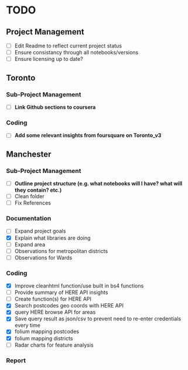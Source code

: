 # TODO

## Project Management
- [ ] Edit Readme to reflect current project status
- [ ] Ensure consistancy through all notebooks/versions
- [ ] Ensure licensing up to date?

## Toronto

### Sub-Project Management
- [ ] **Link Github sections to coursera**

### Coding
- [ ] **Add some relevant insights from foursquare on Toronto_v3**

## Manchester

### Sub-Project Management
- [ ] **Outline project structure (e.g. what notebooks will I have? what will they contain? etc.)**
- [ ] Clean folder
- [ ] Fix References

### Documentation
- [ ] Expand project goals
- [X] Explain what libraries are doing
- [ ] Expand area
- [ ] Observations for metropolitan districts
- [ ] Observations for Wards

### Coding
- [X] Improve cleanhtml function/use built in bs4 functions 
- [ ] Provide summary of HERE API insights
- [ ] Create function(s) for HERE API
- [X] Search postcodes geo coords with HERE API 
- [X] query HERE browse API for areas
- [X] Save query result as json/csv to prevent need to re-enter credentials every time
- [X] folium mapping postcodes
- [X] folium mapping districts
- [ ] Radar charts for feature analysis

### Report
